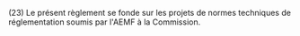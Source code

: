 (23) Le présent règlement se fonde sur les projets de normes techniques de réglementation soumis par l'AEMF à la Commission.